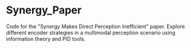 # Synergy_Paper
Code for the "Synergy Makes Direct Perception Inefficient" paper. Explore different encoder strategies in a multimodal perception scenario using information theory and PID tools.
